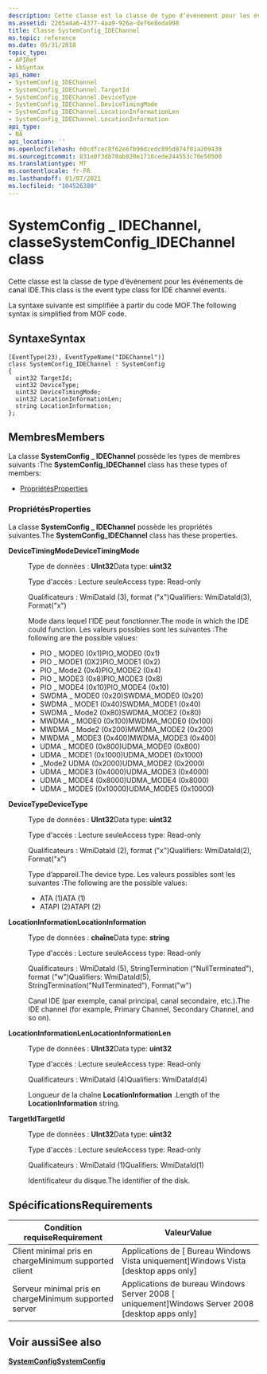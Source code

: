 ```yaml
---
description: Cette classe est la classe de type d’événement pour les événements de canal IDE. La syntaxe suivante est simplifiée à partir du code MOF.
ms.assetid: 2265a4a6-4377-4aa9-926a-def6e8eda998
title: Classe SystemConfig_IDEChannel
ms.topic: reference
ms.date: 05/31/2018
topic_type:
- APIRef
- kbSyntax
api_name:
- SystemConfig_IDEChannel
- SystemConfig_IDEChannel.TargetId
- SystemConfig_IDEChannel.DeviceType
- SystemConfig_IDEChannel.DeviceTimingMode
- SystemConfig_IDEChannel.LocationInformationLen
- SystemConfig_IDEChannel.LocationInformation
api_type:
- NA
api_location: ''
ms.openlocfilehash: 60cdfcec8f62e6fb96dcedc895d874f01a209430
ms.sourcegitcommit: 831e8f3db78ab820e1710cede244553c70e50500
ms.translationtype: MT
ms.contentlocale: fr-FR
ms.lasthandoff: 01/07/2021
ms.locfileid: "104526380"
---
```

# <a name="systemconfig_idechannel-class"></a><span data-ttu-id="b17cd-104">SystemConfig \_ IDEChannel, classe</span><span class="sxs-lookup"><span data-stu-id="b17cd-104">SystemConfig\_IDEChannel class</span></span>

<span data-ttu-id="b17cd-105">Cette classe est la classe de type d’événement pour les événements de canal IDE.</span><span class="sxs-lookup"><span data-stu-id="b17cd-105">This class is the event type class for IDE channel events.</span></span>

<span data-ttu-id="b17cd-106">La syntaxe suivante est simplifiée à partir du code MOF.</span><span class="sxs-lookup"><span data-stu-id="b17cd-106">The following syntax is simplified from MOF code.</span></span>

## <a name="syntax"></a><span data-ttu-id="b17cd-107">Syntaxe</span><span class="sxs-lookup"><span data-stu-id="b17cd-107">Syntax</span></span>

``` syntax
[EventType(23), EventTypeName("IDEChannel")]
class SystemConfig_IDEChannel : SystemConfig
{
  uint32 TargetId;
  uint32 DeviceType;
  uint32 DeviceTimingMode;
  uint32 LocationInformationLen;
  string LocationInformation;
};
```

## <a name="members"></a><span data-ttu-id="b17cd-108">Membres</span><span class="sxs-lookup"><span data-stu-id="b17cd-108">Members</span></span>

<span data-ttu-id="b17cd-109">La classe **SystemConfig \_ IDEChannel** possède les types de membres suivants :</span><span class="sxs-lookup"><span data-stu-id="b17cd-109">The **SystemConfig\_IDEChannel** class has these types of members:</span></span>

-   [<span data-ttu-id="b17cd-110">Propriétés</span><span class="sxs-lookup"><span data-stu-id="b17cd-110">Properties</span></span>](#properties)

### <a name="properties"></a><span data-ttu-id="b17cd-111">Propriétés</span><span class="sxs-lookup"><span data-stu-id="b17cd-111">Properties</span></span>

<span data-ttu-id="b17cd-112">La classe **SystemConfig \_ IDEChannel** possède les propriétés suivantes.</span><span class="sxs-lookup"><span data-stu-id="b17cd-112">The **SystemConfig\_IDEChannel** class has these properties.</span></span>

<dl> <dt>

<span data-ttu-id="b17cd-113">**DeviceTimingMode**</span><span class="sxs-lookup"><span data-stu-id="b17cd-113">**DeviceTimingMode**</span></span>
</dt> <dd> <dl> <dt>

<span data-ttu-id="b17cd-114">Type de données : **UInt32**</span><span class="sxs-lookup"><span data-stu-id="b17cd-114">Data type: **uint32**</span></span>
</dt> <dt>

<span data-ttu-id="b17cd-115">Type d'accès : Lecture seule</span><span class="sxs-lookup"><span data-stu-id="b17cd-115">Access type: Read-only</span></span>
</dt> <dt>

<span data-ttu-id="b17cd-116">Qualificateurs : WmiDataId (3), format ("x")</span><span class="sxs-lookup"><span data-stu-id="b17cd-116">Qualifiers: WmiDataId(3), Format("x")</span></span>
</dt> </dl>

<span data-ttu-id="b17cd-117">Mode dans lequel l’IDE peut fonctionner.</span><span class="sxs-lookup"><span data-stu-id="b17cd-117">The mode in which the IDE could function.</span></span> <span data-ttu-id="b17cd-118">Les valeurs possibles sont les suivantes :</span><span class="sxs-lookup"><span data-stu-id="b17cd-118">The following are the possible values:</span></span>

-   <span data-ttu-id="b17cd-119">PIO \_ MODE0 (0x1)</span><span class="sxs-lookup"><span data-stu-id="b17cd-119">PIO\_MODE0 (0x1)</span></span>
-   <span data-ttu-id="b17cd-120">PIO \_ MODE1 (0X2)</span><span class="sxs-lookup"><span data-stu-id="b17cd-120">PIO\_MODE1 (0x2)</span></span>
-   <span data-ttu-id="b17cd-121">PIO \_ Mode2 (0x4)</span><span class="sxs-lookup"><span data-stu-id="b17cd-121">PIO\_MODE2 (0x4)</span></span>
-   <span data-ttu-id="b17cd-122">PIO \_ MODE3 (0x8)</span><span class="sxs-lookup"><span data-stu-id="b17cd-122">PIO\_MODE3 (0x8)</span></span>
-   <span data-ttu-id="b17cd-123">PIO \_ MODE4 (0x10)</span><span class="sxs-lookup"><span data-stu-id="b17cd-123">PIO\_MODE4 (0x10)</span></span>
-   <span data-ttu-id="b17cd-124">SWDMA \_ MODE0 (0x20)</span><span class="sxs-lookup"><span data-stu-id="b17cd-124">SWDMA\_MODE0 (0x20)</span></span>
-   <span data-ttu-id="b17cd-125">SWDMA \_ MODE1 (0x40)</span><span class="sxs-lookup"><span data-stu-id="b17cd-125">SWDMA\_MODE1 (0x40)</span></span>
-   <span data-ttu-id="b17cd-126">SWDMA \_ Mode2 (0x80)</span><span class="sxs-lookup"><span data-stu-id="b17cd-126">SWDMA\_MODE2 (0x80)</span></span>
-   <span data-ttu-id="b17cd-127">MWDMA \_ MODE0 (0x100)</span><span class="sxs-lookup"><span data-stu-id="b17cd-127">MWDMA\_MODE0 (0x100)</span></span>
-   <span data-ttu-id="b17cd-128">MWDMA \_ Mode2 (0x200)</span><span class="sxs-lookup"><span data-stu-id="b17cd-128">MWDMA\_MODE2 (0x200)</span></span>
-   <span data-ttu-id="b17cd-129">MWDMA \_ MODE3 (0x400)</span><span class="sxs-lookup"><span data-stu-id="b17cd-129">MWDMA\_MODE3 (0x400)</span></span>
-   <span data-ttu-id="b17cd-130">UDMA \_ MODE0 (0x800)</span><span class="sxs-lookup"><span data-stu-id="b17cd-130">UDMA\_MODE0 (0x800)</span></span>
-   <span data-ttu-id="b17cd-131">UDMA \_ MODE1 (0x1000)</span><span class="sxs-lookup"><span data-stu-id="b17cd-131">UDMA\_MODE1 (0x1000)</span></span>
-   <span data-ttu-id="b17cd-132">\_Mode2 UDMA (0x2000)</span><span class="sxs-lookup"><span data-stu-id="b17cd-132">UDMA\_MODE2 (0x2000)</span></span>
-   <span data-ttu-id="b17cd-133">UDMA \_ MODE3 (0x4000)</span><span class="sxs-lookup"><span data-stu-id="b17cd-133">UDMA\_MODE3 (0x4000)</span></span>
-   <span data-ttu-id="b17cd-134">UDMA \_ MODE4 (0x8000)</span><span class="sxs-lookup"><span data-stu-id="b17cd-134">UDMA\_MODE4 (0x8000)</span></span>
-   <span data-ttu-id="b17cd-135">UDMA \_ MODE5 (0x10000)</span><span class="sxs-lookup"><span data-stu-id="b17cd-135">UDMA\_MODE5 (0x10000)</span></span>

</dd> <dt>

<span data-ttu-id="b17cd-136">**DeviceType**</span><span class="sxs-lookup"><span data-stu-id="b17cd-136">**DeviceType**</span></span>
</dt> <dd> <dl> <dt>

<span data-ttu-id="b17cd-137">Type de données : **UInt32**</span><span class="sxs-lookup"><span data-stu-id="b17cd-137">Data type: **uint32**</span></span>
</dt> <dt>

<span data-ttu-id="b17cd-138">Type d'accès : Lecture seule</span><span class="sxs-lookup"><span data-stu-id="b17cd-138">Access type: Read-only</span></span>
</dt> <dt>

<span data-ttu-id="b17cd-139">Qualificateurs : WmiDataId (2), format ("x")</span><span class="sxs-lookup"><span data-stu-id="b17cd-139">Qualifiers: WmiDataId(2), Format("x")</span></span>
</dt> </dl>

<span data-ttu-id="b17cd-140">Type d’appareil.</span><span class="sxs-lookup"><span data-stu-id="b17cd-140">The device type.</span></span> <span data-ttu-id="b17cd-141">Les valeurs possibles sont les suivantes :</span><span class="sxs-lookup"><span data-stu-id="b17cd-141">The following are the possible values:</span></span>

-   <span data-ttu-id="b17cd-142">ATA (1)</span><span class="sxs-lookup"><span data-stu-id="b17cd-142">ATA (1)</span></span>
-   <span data-ttu-id="b17cd-143">ATAPI (2)</span><span class="sxs-lookup"><span data-stu-id="b17cd-143">ATAPI (2)</span></span>

</dd> <dt>

<span data-ttu-id="b17cd-144">**LocationInformation**</span><span class="sxs-lookup"><span data-stu-id="b17cd-144">**LocationInformation**</span></span>
</dt> <dd> <dl> <dt>

<span data-ttu-id="b17cd-145">Type de données : **chaîne**</span><span class="sxs-lookup"><span data-stu-id="b17cd-145">Data type: **string**</span></span>
</dt> <dt>

<span data-ttu-id="b17cd-146">Type d'accès : Lecture seule</span><span class="sxs-lookup"><span data-stu-id="b17cd-146">Access type: Read-only</span></span>
</dt> <dt>

<span data-ttu-id="b17cd-147">Qualificateurs : WmiDataId (5), StringTermination ("NullTerminated"), format ("w")</span><span class="sxs-lookup"><span data-stu-id="b17cd-147">Qualifiers: WmiDataId(5), StringTermination("NullTerminated"), Format("w")</span></span>
</dt> </dl>

<span data-ttu-id="b17cd-148">Canal IDE (par exemple, canal principal, canal secondaire, etc.).</span><span class="sxs-lookup"><span data-stu-id="b17cd-148">The IDE channel (for example, Primary Channel, Secondary Channel, and so on).</span></span>

</dd> <dt>

<span data-ttu-id="b17cd-149">**LocationInformationLen**</span><span class="sxs-lookup"><span data-stu-id="b17cd-149">**LocationInformationLen**</span></span>
</dt> <dd> <dl> <dt>

<span data-ttu-id="b17cd-150">Type de données : **UInt32**</span><span class="sxs-lookup"><span data-stu-id="b17cd-150">Data type: **uint32**</span></span>
</dt> <dt>

<span data-ttu-id="b17cd-151">Type d'accès : Lecture seule</span><span class="sxs-lookup"><span data-stu-id="b17cd-151">Access type: Read-only</span></span>
</dt> <dt>

<span data-ttu-id="b17cd-152">Qualificateurs : WmiDataId (4)</span><span class="sxs-lookup"><span data-stu-id="b17cd-152">Qualifiers: WmiDataId(4)</span></span>
</dt> </dl>

<span data-ttu-id="b17cd-153">Longueur de la chaîne **LocationInformation** .</span><span class="sxs-lookup"><span data-stu-id="b17cd-153">Length of the **LocationInformation** string.</span></span>

</dd> <dt>

<span data-ttu-id="b17cd-154">**TargetId**</span><span class="sxs-lookup"><span data-stu-id="b17cd-154">**TargetId**</span></span>
</dt> <dd> <dl> <dt>

<span data-ttu-id="b17cd-155">Type de données : **UInt32**</span><span class="sxs-lookup"><span data-stu-id="b17cd-155">Data type: **uint32**</span></span>
</dt> <dt>

<span data-ttu-id="b17cd-156">Type d'accès : Lecture seule</span><span class="sxs-lookup"><span data-stu-id="b17cd-156">Access type: Read-only</span></span>
</dt> <dt>

<span data-ttu-id="b17cd-157">Qualificateurs : WmiDataId (1)</span><span class="sxs-lookup"><span data-stu-id="b17cd-157">Qualifiers: WmiDataId(1)</span></span>
</dt> </dl>

<span data-ttu-id="b17cd-158">Identificateur du disque.</span><span class="sxs-lookup"><span data-stu-id="b17cd-158">The identifier of the disk.</span></span>

</dd> </dl>

## <a name="requirements"></a><span data-ttu-id="b17cd-159">Spécifications</span><span class="sxs-lookup"><span data-stu-id="b17cd-159">Requirements</span></span>



| <span data-ttu-id="b17cd-160">Condition requise</span><span class="sxs-lookup"><span data-stu-id="b17cd-160">Requirement</span></span> | <span data-ttu-id="b17cd-161">Valeur</span><span class="sxs-lookup"><span data-stu-id="b17cd-161">Value</span></span> |
|-------------------------------------|------------------------------------------------------|
| <span data-ttu-id="b17cd-162">Client minimal pris en charge</span><span class="sxs-lookup"><span data-stu-id="b17cd-162">Minimum supported client</span></span><br/> | <span data-ttu-id="b17cd-163">Applications de \[ Bureau Windows Vista uniquement\]</span><span class="sxs-lookup"><span data-stu-id="b17cd-163">Windows Vista \[desktop apps only\]</span></span><br/>       |
| <span data-ttu-id="b17cd-164">Serveur minimal pris en charge</span><span class="sxs-lookup"><span data-stu-id="b17cd-164">Minimum supported server</span></span><br/> | <span data-ttu-id="b17cd-165">Applications de bureau Windows Server 2008 \[ uniquement\]</span><span class="sxs-lookup"><span data-stu-id="b17cd-165">Windows Server 2008 \[desktop apps only\]</span></span><br/> |



## <a name="see-also"></a><span data-ttu-id="b17cd-166">Voir aussi</span><span class="sxs-lookup"><span data-stu-id="b17cd-166">See also</span></span>

<dl> <dt>

[<span data-ttu-id="b17cd-167">**SystemConfig**</span><span class="sxs-lookup"><span data-stu-id="b17cd-167">**SystemConfig**</span></span>](systemconfig.md)
</dt> </dl>

 

 




